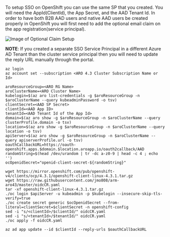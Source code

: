 To setup SSO on OpenShift you can use the same SP that you created. You will need the AppId(ClientId), the App Secret, and the AAD Tenant Id. In order to have both B2B AAD users and native AAD users be created properly in OpenShift you will first need to add the optional email claim on the app registration(service principal). 

![Image of Optional Claim Setup](https://github.com/jmo808/arm-aro43/raw/master/upnClaim.png)

**NOTE**: If you created a separate SSO Service Principal in a different Azure AD Tenant than the cluster service principal then you will need to update the reply URL manually through the portal.

```
az login
az account set --subscription <ARO 4.3 Cluster Subscription Name or Id>

aroResourceGroup=<ARO RG Name>
aroClusterName=<ARO Cluster Name>
kubelogin=$(az aro list-credentials -g $aroResourceGroup -n $aroClusterName --query kubeadminPassword -o tsv)
clientSecret=<AAD SP Secret>
clientId=<AAD App ID>
tenantId=<AAD Tenant Id of the App Id>
domain=$(az aro show -g $aroResourceGroup -n $aroClusterName --query clusterProfile.domain -o tsv)
location=$(az aro show -g $aroResourceGroup -n $aroClusterName --query location -o tsv)
apiServer=$(az aro show -g $aroResourceGroup -n $aroClusterName --query apiserverProfile.url -o tsv)
oauthCallbackURL=https://oauth-openshift.apps.$domain.$location.aroapp.io/oauth2callback/AAD
randomString=$(head /dev/urandom | tr -dc a-z0-9 | head -c 4 ; echo '')
ocOpenidSecret="openid-client-secret-${randomString}"

wget https://mirror.openshift.com/pub/openshift-v4/clients/ocp/4.3.1/openshift-client-linux-4.3.1.tar.gz
wget https://raw.githubusercontent.com/jmo808/arm-aro43/master/oidcCR.yaml
tar -xf openshift-client-linux-4.3.1.tar.gz
./oc login $apiServer -u kubeadmin -p $kubelogin --insecure-skip-tls-verify=true
./oc create secret generic $ocOpenidSecret --from-literal=clientSecret=$clientSecret -n openshift-config
sed -i "s/<clientId>/$clientId/" oidcCR.yaml
sed -i "s/<tenantId>/$tenantId/" oidcCR.yaml
./oc apply -f oidcCR.yaml

az ad app update --id $clientId --reply-urls $oauthCallbackURL
```
